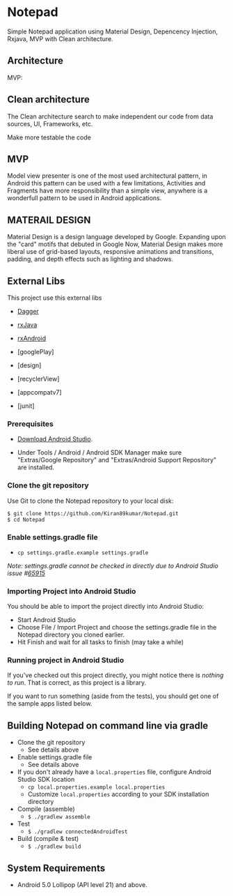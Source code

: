 Notepad
==

Simple Notepad application using Material Design, Depencency Injection, Rxjava, MVP with Clean architecture.

## Architecture

MVP:

Clean architecture
------------

The Clean architecture search to make independent our code from data sources, UI, Frameworks, etc.

Make more testable the code

MVP
------------

Model view presenter is one of the most used architectural pattern, in Android this pattern can be used with a few limitations, Activities and Fragments have more responsibility than a simple view, anywhere is a wonderfull pattern to be used in Android applications.

MATERAIL DESIGN
------------

Material Design is a design language developed by Google. Expanding upon the "card" motifs that debuted in Google Now, Material Design makes more liberal use of grid-based layouts, responsive animations and transitions, padding, and depth effects such as lighting and shadows. 

External Libs
------------

This project use this external libs

* [Dagger](http://square.github.io/dagger/)
* [rxJava](http://reactivex.io/tutorials.html)
* [rxAndroid](https://github.com/ReactiveX/RxAndroid)

* [googlePlay]
* [design]
* [recyclerView]
* [appcompatv7]

* [junit]

### Prerequisites

* [Download Android Studio](http://developer.android.com/sdk/installing/studio.html).  

* Under Tools / Android / Android SDK Manager make sure "Extras/Google Repository" and "Extras/Android Support Repository" are installed.

### Clone the git repository

Use Git to clone the Notepad repository to your local disk: 

```
$ git clone https://github.com/Kiran89kumar/Notepad.git
$ cd Notepad
```

### Enable settings.gradle file

* `cp settings.gradle.example settings.gradle`

*Note: settings.gradle cannot be checked in directly due to Android Studio issue #[65915](https://code.google.com/p/android/issues/detail?id=65915)*

### Importing Project into Android Studio

You should be able to import the project directly into Android Studio:

* Start Android Studio
* Choose File / Import Project and choose the settings.gradle file in the Notepad directory you cloned earlier.
* Hit Finish and wait for all tasks to finish (may take a while)

### Running project in Android Studio

If you've checked out this project directly, you might notice there is *nothing to run*.  That is correct, as this project is a library.

If you want to run something (aside from the tests), you should get one of the sample apps listed below.


## Building Notepad on command line via gradle

* Clone the git repository
    * See details above
* Enable settings.gradle file
    * See details above
* If you don't already have a `local.properties` file, configure Android Studio SDK location
    * `cp local.properties.example local.properties`
    * Customize `local.properties` according to your SDK installation directory
* Compile (assemble)
    * `$ ./gradlew assemble`
* Test
    * `$ ./gradlew connectedAndroidTest`
* Build (compile & test)
    * `$ ./gradlew build`

    
## System Requirements

- Android 5.0 Lollipop (API level 21) and above.
